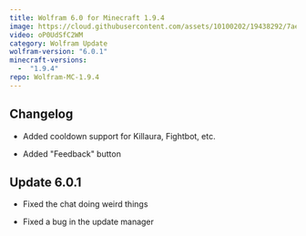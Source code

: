 ```yaml
---
title: Wolfram 6.0 for Minecraft 1.9.4
image: https://cloud.githubusercontent.com/assets/10100202/19438292/7ae95a8c-9479-11e6-9937-0b8827a748db.jpg
video: oP0UdSfC2WM
category: Wolfram Update
wolfram-version: "6.0.1"
minecraft-versions:
  -  "1.9.4"
repo: Wolfram-MC-1.9.4
---
```

## Changelog

- Added cooldown support for Killaura, Fightbot, etc.

- Added "Feedback" button

<!--read more-->

## Update 6.0.1

- Fixed the chat doing weird things

- Fixed a bug in the update manager
